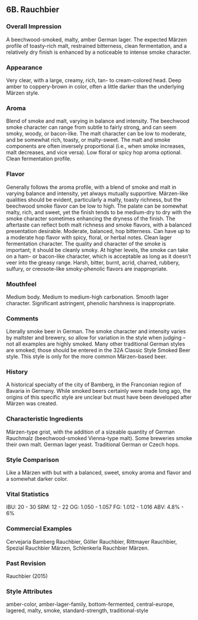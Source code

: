## 6B. Rauchbier

### Overall Impression

A beechwood-smoked, malty, amber German lager. The expected Märzen profile of toasty-rich malt, restrained bitterness, clean fermentation, and a relatively dry finish is enhanced by a noticeable to intense smoke character.

### Appearance

Very clear, with a large, creamy, rich, tan- to cream-colored head. Deep amber to coppery-brown in color, often a little darker than the underlying Märzen style.

### Aroma

Blend of smoke and malt, varying in balance and intensity. The beechwood smoke character can range from subtle to fairly strong, and can seem smoky, woody, or bacon-like. The malt character can be low to moderate, and be somewhat rich, toasty, or malty-sweet. The malt and smoke components are often inversely proportional (i.e., when smoke increases, malt decreases, and vice versa). Low floral or spicy hop aroma optional. Clean fermentation profile.

### Flavor

Generally follows the aroma profile, with a blend of smoke and malt in varying balance and intensity, yet always mutually supportive. Märzen-like qualities should be evident, particularly a malty, toasty richness, but the beechwood smoke flavor can be low to high. The palate can be somewhat malty, rich, and sweet, yet the finish tends to be medium-dry to dry with the smoke character sometimes enhancing the dryness of the finish. The aftertaste can reflect both malt richness and smoke flavors, with a balanced presentation desirable. Moderate, balanced, hop bitterness. Can have up to a moderate hop flavor with spicy, floral, or herbal notes. Clean lager fermentation character. The quality and character of the smoke is important; it should be cleanly smoky. At higher levels, the smoke can take on a ham- or bacon-like character, which is acceptable as long as it doesn’t veer into the greasy range. Harsh, bitter, burnt, acrid, charred, rubbery, sulfury, or creosote-like smoky-phenolic flavors are inappropriate.

### Mouthfeel

Medium body. Medium to medium-high carbonation. Smooth lager character. Significant astringent, phenolic harshness is inappropriate.

### Comments

Literally smoke beer in German. The smoke character and intensity varies by maltster and brewery, so allow for variation in the style when judging – not all examples are highly smoked. Many other traditional German styles are smoked; those should be entered in the 32A Classic Style Smoked Beer style. This style is only for the more common Märzen-based beer.

### History

A historical specialty of the city of Bamberg, in the Franconian region of Bavaria in Germany. While smoked beers certainly were made long ago, the origins of this specific style are unclear but must have been developed after Märzen was created.

### Characteristic Ingredients

Märzen-type grist, with the addition of a sizeable quantity of German Rauchmalz (beechwood-smoked Vienna-type malt). Some breweries smoke their own malt. German lager yeast. Traditional German or Czech hops.

### Style Comparison

Like a Märzen with but with a balanced, sweet, smoky aroma and flavor and a somewhat darker color.

### Vital Statistics

IBU: 20 - 30
SRM: 12 - 22
OG: 1.050 - 1.057
FG: 1.012 - 1.016
ABV: 4.8% - 6%

### Commercial Examples

Cervejaria Bamberg Rauchbier, Göller Rauchbier, Rittmayer Rauchbier, Spezial Rauchbier Märzen, Schlenkerla Rauchbier Märzen.

### Past Revision

Rauchbier (2015)

### Style Attributes

amber-color, amber-lager-family, bottom-fermented, central-europe, lagered, malty, smoke, standard-strength, traditional-style